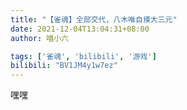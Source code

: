 ```yaml
---
title: "【雀魂】全部交代，八木唯自摸大三元"
date: 2021-12-04T13:04:31+08:00
author: 喵小六

tags: ['雀魂', 'bilibili', '游戏']
bilibili: "BV1JM4y1w7ez"
---
```


嘿嘿
